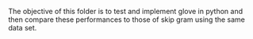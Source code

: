 The objective of this folder is to test and implement glove in python and then compare these performances to those of skip gram using the same data set.